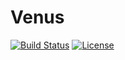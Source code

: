 # Venus
[![Build Status](https://travis-ci.org/interonet/venus.svg?branch=master)](https://travis-ci.org/interonet/venus)
[![License](https://img.shields.io/badge/License-Apache%202.0-blue.svg)](https://opensource.org/licenses/Apache-2.0)
